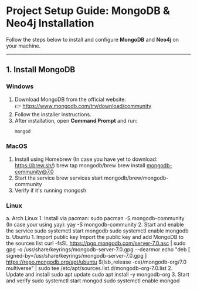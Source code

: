 # Project Setup Guide: MongoDB & Neo4j Installation

Follow the steps below to install and configure **MongoDB** and **Neo4j** on your machine.

---

## 1. Install MongoDB

### Windows

1. Download MongoDB from the official website:  
   👉 https://www.mongodb.com/try/download/community  
2. Follow the installer instructions.
3. After installation, open **Command Prompt** and run:  
   ```bash
   mongod

### MacOS
1. Install using Homebrew (In case you have yet to download: https://brew.sh/)
    brew tap mongodb/brew
    brew install mongodb-community@7.0
2. Start the service 
    brew services start mongodb/brew/mongodb-community
3. Verify if it's running
    mongosh 

### Linux 
a. Arch Linux 
    1. Install via pacman: 
        sudo pacman -S mongodb-community 
        (In case your using yay): 
        yay -S mongodb-community
    2. Start and enable the service
        sudo systemctl start mongodb
        sudo systemctl enable mongodb
b. Ubuntu
    1. Import public key Import the public key and add MongoDB to the sources list
        curl -fsSL https://pgp.mongodb.com/server-7.0.asc | sudo gpg -o /usr/share/keyrings/mongodb-server-7.0.gpg --dearmor
        echo "deb [ signed-by=/usr/share/keyrings/mongodb-server-7.0.gpg ] https://repo.mongodb.org/apt/ubuntu $(lsb_release -cs)/mongodb-org/7.0 multiverse" | sudo tee /etc/apt/sources.list.d/mongodb-org-7.0.list
    2. Update and install 
        sudo apt update
        sudo apt install -y mongodb-org
    3. Start and verify
        sudo systemctl start mongod
        sudo systemctl enable mongod

